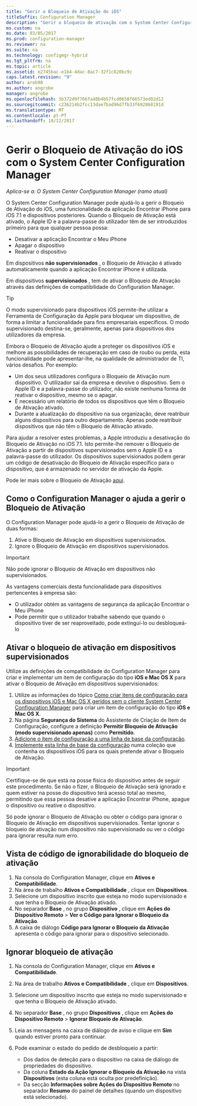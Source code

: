 ```yaml
---
title: "Gerir o Bloqueio de Ativação do iOS"
titleSuffix: Configuration Manager
description: "Gerir o bloqueio de ativação com o System Center Configuration Manager iOS."
ms.custom: na
ms.date: 03/05/2017
ms.prod: configuration-manager
ms.reviewer: na
ms.suite: na
ms.technology: configmgr-hybrid
ms.tgt_pltfrm: na
ms.topic: article
ms.assetid: e2745bac-e1b4-4dac-8ac7-32f1c820bc9c
caps.latest.revision: "9"
author: arob98
ms.author: angrobe
manager: angrobe
ms.openlocfilehash: 3b372d9f766fa48b4b57fcd0658f66573ed02d12
ms.sourcegitcommit: c236214b2fcc13dae7bad96d7fb33f692868191d
ms.translationtype: MT
ms.contentlocale: pt-PT
ms.lasthandoff: 10/12/2017
---
```

# <a name="manage-ios-activation-lock-with-system-center-configuration-manager"></a>Gerir o Bloqueio de Ativação do iOS com o System Center Configuration Manager

*Aplica-se a: O System Center Configuration Manager (ramo atual)*


O System Center Configuration Manager pode ajudá-lo a gerir o Bloqueio de Ativação do iOS, uma funcionalidade da aplicação Encontrar iPhone para iOS 7.1 e dispositivos posteriores. Quando o Bloqueio de Ativação está ativado, o Apple ID e a palavra-passe do utilizador têm de ser introduzidos primeiro para que qualquer pessoa possa:

- Desativar a aplicação Encontrar o Meu iPhone
- Apagar o dispositivo
- Reativar o dispositivo

Em dispositivos **não supervisionados** , o Bloqueio de Ativação é ativado automaticamente quando a aplicação Encontrar iPhone é utilizada.

Em dispositivos **supervisionados** , tem de ativar o Bloqueio de Ativação através das definições de compatibilidade do Configuration Manager.

> [!TIP]
> O modo supervisionado para dispositivos iOS permite-lhe utilizar a Ferramenta de Configuração da Apple para bloquear um dispositivo, de forma a limitar a funcionalidade para fins empresariais específicos. O modo supervisionado destina-se, geralmente, apenas para dispositivos dos utilizadores da empresa.

Embora o Bloqueio de Ativação ajude a proteger os dispositivos iOS e melhore as possibilidades de recuperação em caso de roubo ou perda, esta funcionalidade pode apresentar-lhe, na qualidade de administrador de TI, vários desafios. Por exemplo:

- Um dos seus utilizadores configura o Bloqueio de Ativação num dispositivo. O utilizador sai da empresa e devolve o dispositivo. Sem o Apple ID e a palavra-passe do utilizador, não existe nenhuma forma de reativar o dispositivo, mesmo se o apagar.
- É necessário um relatório de todos os dispositivos que têm o Bloqueio de Ativação ativado.
- Durante a atualização do dispositivo na sua organização, deve reatribuir alguns dispositivos para outro departamento. Apenas pode reatribuir dispositivos que não têm o Bloqueio de Ativação ativado.


Para ajudar a resolver estes problemas, a Apple introduziu a desativação do Bloqueio de Ativação no iOS 7.1. Isto permite-lhe remover o Bloqueio de Ativação a partir de dispositivos supervisionados sem o Apple ID e a palavra-passe do utilizador. Os dispositivos supervisionados podem gerar um código de desativação do Bloqueio de Ativação específico para o dispositivo, que é armazenado no servidor de ativação da Apple.

Pode ler mais sobre o Bloqueio de Ativação [aqui](https://support.apple.com/HT201365).

## <a name="how-configuration-manager-helps-you-manage-activation-lock"></a>Como o Configuration Manager o ajuda a gerir o Bloqueio de Ativação

O Configuration Manager pode ajudá-lo a gerir o Bloqueio de Ativação de duas formas:

1. Ative o Bloqueio de Ativação em dispositivos supervisionados.
2. Ignore o Bloqueio de Ativação em dispositivos supervisionados.

> [!IMPORTANT]
> Não pode ignorar o Bloqueio de Ativação em dispositivos não supervisionados.

As vantagens comerciais desta funcionalidade para dispositivos pertencentes à empresa são:



- O utilizador obtém as vantagens de segurança da aplicação Encontrar o Meu iPhone
- Pode permitir que o utilizador trabalhe sabendo que quando o dispositivo tiver de ser reaproveitado, pode extinguí-lo ou desbloqueá-lo


## <a name="enable-activation-lock-on-supervised-devices"></a>Ativar o bloqueio de ativação em dispositivos supervisionados

Utilize as definições de compatibilidade do Configuration Manager para criar e implementar um item de configuração do tipo **iOS e Mac OS X** para ativar o Bloqueio de Ativação em dispositivos supervisionados:

1. Utilize as informações do tópico [Como criar itens de configuração para os dispositivos iOS e Mac OS X geridos sem o cliente System Center Configuration Manager](/sccm/compliance/deploy-use/create-configuration-items-for-ios-and-mac-os-x-devices-managed-without-the-client) para criar um item de configuração do tipo **iOS e Mac OS X**.
2. Na página **Segurança do Sistema** do Assistente de Criação de Item de Configuração, configure a definição **Permitir Bloqueio de Ativação (modo supervisionado apenas)** como **Permitido**.
3. [Adicione o item de configuração a uma linha de base da configuração](/sccm/compliance/deploy-use/create-configuration-baselines).
4. [Implemente esta linha de base da configuração](/sccm/compliance/deploy-use/deploy-configuration-baselines) numa coleção que contenha os dispositivos iOS para os quais pretende ativar o Bloqueio de Ativação.

> [!IMPORTANT]
> Certifique-se de que está na posse física do dispositivo antes de seguir este procedimento. Se não o fizer, o Bloqueio de Ativação será ignorado e quem estiver na posse do dispositivo terá acesso total ao mesmo, permitindo que essa pessoa desative a aplicação Encontrar iPhone, apague o dispositivo ou reative o dispositivo.

Só pode ignorar o Bloqueio de Ativação ou obter o código para ignorar o Bloqueio de Ativação em dispositivos supervisionados. Tentar ignorar o bloqueio de ativação num dispositivo não supervisionado ou ver o código para ignorar resulta num erro.



## <a name="view-the-activation-lock-bypass-code"></a>Vista de código de ignorabilidade do bloqueio de ativação

1. Na consola do Configuration Manager, clique em **Ativos e Compatibilidade**.
2. Na área de trabalho **Ativos e Compatibilidade** , clique em **Dispositivos**.
3. Selecione um dispositivo inscrito que esteja no modo supervisionado e que tenha o Bloqueio de Ativação ativado.
4. No separador **Base** , no grupo **Dispositivo** , clique em **Ações do Dispositivo Remoto** > **Ver o Código para Ignorar o Bloqueio da Ativação**.
5. A caixa de diálogo **Código para Ignorar o Bloqueio da Ativação** apresenta o código para ignorar para o dispositivo selecionado.

## <a name="bypass-activation-lock"></a>Ignorar bloqueio de ativação

1. Na consola do Configuration Manager, clique em **Ativos e Compatibilidade**.
2. Na área de trabalho **Ativos e Compatibilidade** , clique em **Dispositivos**.
3. Selecione um dispositivo inscrito que esteja no modo supervisionado e que tenha o Bloqueio de Ativação ativado.
3. No separador **Base** , no grupo **Dispositivos** , clique em **Ações do Dispositivo Remoto** > **Ignorar Bloqueio de Ativação**.
5. Leia as mensagens na caixa de diálogo de aviso e clique em **Sim** quando estiver pronto para continuar.
6. Pode examinar o estado do pedido de desbloqueio a partir:

    - Dos dados de deteção para o dispositivo na caixa de diálogo de propriedades do dispositivo.
    - Da coluna **Estado da Ação Ignorar o Bloqueio da Ativação** na vista **Dispositivos** (esta coluna está oculta por predefinição).
    - Da secção **Informações sobre Ações do Dispositivo Remoto** no separador **Resumo** do painel de detalhes (quando um dispositivo está selecionado).
